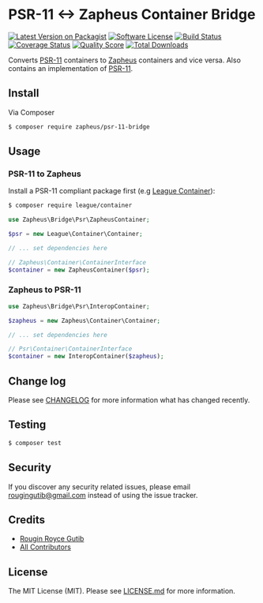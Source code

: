 # PSR-11 <-> Zapheus Container Bridge

[![Latest Version on Packagist][ico-version]][link-packagist]
[![Software License][ico-license]](LICENSE.md)
[![Build Status][ico-travis]][link-travis]
[![Coverage Status][ico-scrutinizer]][link-scrutinizer]
[![Quality Score][ico-code-quality]][link-code-quality]
[![Total Downloads][ico-downloads]][link-downloads]

Converts [PSR-11](http://www.php-fig.org/psr/psr-11) containers to [Zapheus](https://github.com/zapheus/zapheus) containers and vice versa. Also contains an implementation of [PSR-11](http://www.php-fig.org/psr/psr-11).

## Install

Via Composer

``` bash
$ composer require zapheus/psr-11-bridge
```

## Usage

### PSR-11 to Zapheus

Install a PSR-11 compliant package first (e.g [League Container](http://container.thephpleague.com)):

``` bash
$ composer require league/container
```

``` php
use Zapheus\Bridge\Psr\ZapheusContainer;

$psr = new League\Container\Container;

// ... set dependencies here

// Zapheus\Container\ContainerInterface
$container = new ZapheusContainer($psr);
```

### Zapheus to PSR-11

``` php
use Zapheus\Bridge\Psr\InteropContainer;

$zapheus = new Zapheus\Container\Container;

// ... set dependencies here

// Psr\Container\ContainerInterface
$container = new InteropContainer($zapheus);
```

## Change log

Please see [CHANGELOG](CHANGELOG.md) for more information what has changed recently.

## Testing

``` bash
$ composer test
```

## Security

If you discover any security related issues, please email rougingutib@gmail.com instead of using the issue tracker.

## Credits

- [Rougin Royce Gutib][link-author]
- [All Contributors][link-contributors]

## License

The MIT License (MIT). Please see [LICENSE.md](LICENSE.md) for more information.

[ico-version]: https://img.shields.io/packagist/v/zapheus/psr-11-bridge.svg?style=flat-square
[ico-license]: https://img.shields.io/badge/license-MIT-brightgreen.svg?style=flat-square
[ico-travis]: https://img.shields.io/travis/zapheus/psr-11-bridge/master.svg?style=flat-square
[ico-scrutinizer]: https://img.shields.io/scrutinizer/coverage/g/zapheus/psr-11-bridge.svg?style=flat-square
[ico-code-quality]: https://img.shields.io/scrutinizer/g/zapheus/psr-11-bridge.svg?style=flat-square
[ico-downloads]: https://img.shields.io/packagist/dt/zapheus/psr-11-bridge.svg?style=flat-square

[link-packagist]: https://packagist.org/packages/zapheus/psr-11-bridge
[link-travis]: https://travis-ci.org/zapheus/psr-11-bridge
[link-scrutinizer]: https://scrutinizer-ci.com/g/zapheus/psr-11-bridge/code-structure
[link-code-quality]: https://scrutinizer-ci.com/g/zapheus/psr-11-bridge
[link-downloads]: https://packagist.org/packages/zapheus/psr-11-bridge
[link-author]: https://github.com/rougin
[link-contributors]: ../../contributors